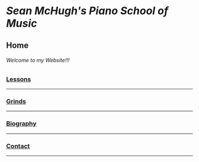 # _Sean McHugh's Piano School of Music_
<h2> Home </h2>

###### Welcome to my Website!!!
### <a href="https://github.com/seanmch2023/Lessons" target="_blank">Lessons</a> <hr>
### <a href="https://github.com/seanmch2023/Grinds" target="_blank">Grinds</a> <hr>
### <a href="https://github.com/seanmch2023/Biography/tree/main" target="_blank">Biography</a> <hr>
### <a href="https://github.com/seanmch2023/Contact" target="_blank">Contact</a> <hr>

